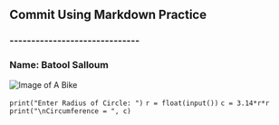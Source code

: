 ## Commit Using Markdown Practice 
### ------------------------------
### Name: Batool Salloum
![Image of A Bike](https://drawinghowtos.com/wp-content/uploads/2019/11/bicycle-06.png)

`print("Enter Radius of Circle: ")`
`r = float(input())`
`c = 3.14*r*r`
`print("\nCircumference = ", c)`
